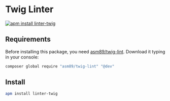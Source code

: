 # Twig Linter

[![apm install linter-twig](https://apm-badges.herokuapp.com/apm/linter-twig.svg)](https://atom.io/packages/linter-twig)

## Requirements

Before installing this package, you need [asm89/twig-lint](https://github.com/asm89/twig-lint).
Download it typing in your console:

```bash
composer global require "asm89/twig-lint" "@dev"
```

## Install

```bash
apm install linter-twig
```
